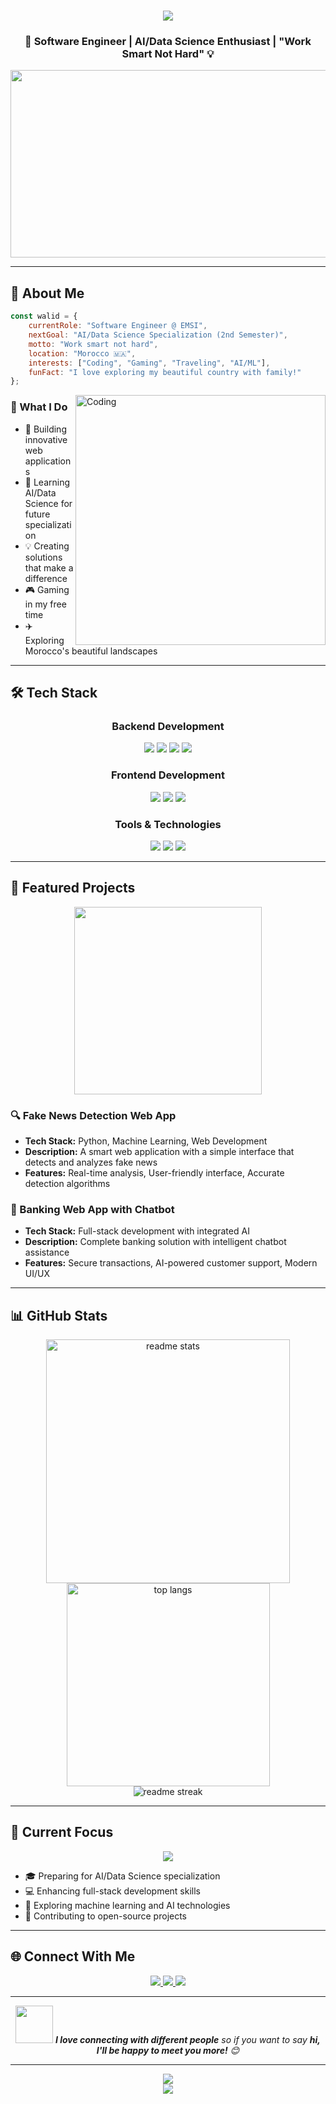 <h1 align="center">
  <img src="https://readme-typing-svg.herokuapp.com/?font=Righteous&size=35&center=true&vCenter=true&width=500&height=70&duration=4000&lines=Hi+There!+👋;+I'm+Walid+Yassine!;" />
</h1>

<h3 align="center">🚀 Software Engineer | AI/Data Science Enthusiast | "Work Smart Not Hard" 💡</h3>

<div align="center">
  <img src="https://media.giphy.com/media/dWesBcTLavkZuG35MI/giphy.gif" width="600" height="300"/>
</div>

---

## 🎯 About Me

```javascript
const walid = {
    currentRole: "Software Engineer @ EMSI",
    nextGoal: "AI/Data Science Specialization (2nd Semester)",
    motto: "Work smart not hard",
    location: "Morocco 🇲🇦",
    interests: ["Coding", "Gaming", "Traveling", "AI/ML"],
    funFact: "I love exploring my beautiful country with family!"
};
```

<img align="right" alt="Coding" width="400" src="https://media.giphy.com/media/SWoSkN6DxTszqIKEqv/giphy.gif">

### 🌟 What I Do
- 🔭 Building innovative web applications
- 🌱 Learning AI/Data Science for future specialization
- 💡 Creating solutions that make a difference
- 🎮 Gaming in my free time
- ✈️ Exploring Morocco's beautiful landscapes

---

## 🛠️ Tech Stack

<div align="center">

### Backend Development
<img src="https://img.shields.io/badge/Java-ED8B00?style=for-the-badge&logo=openjdk&logoColor=white" />
<img src="https://img.shields.io/badge/Spring_Boot-F2F4F9?style=for-the-badge&logo=spring-boot" />
<img src="https://img.shields.io/badge/Python-3776AB?style=for-the-badge&logo=python&logoColor=white" />
<img src="https://img.shields.io/badge/Django-092E20?style=for-the-badge&logo=django&logoColor=green" />

### Frontend Development
<img src="https://img.shields.io/badge/JavaScript-F7DF1E?style=for-the-badge&logo=javascript&logoColor=black" />
<img src="https://img.shields.io/badge/TypeScript-007ACC?style=for-the-badge&logo=typescript&logoColor=white" />
<img src="https://img.shields.io/badge/React-20232A?style=for-the-badge&logo=react&logoColor=61DAFB" />

### Tools & Technologies
<img src="https://img.shields.io/badge/Git-F05032?style=for-the-badge&logo=git&logoColor=white" />
<img src="https://img.shields.io/badge/GitHub-100000?style=for-the-badge&logo=github&logoColor=white" />
<img src="https://img.shields.io/badge/VS_Code-0078D4?style=for-the-badge&logo=visual%20studio%20code&logoColor=white" />

</div>

---

## 🚀 Featured Projects

<div align="center">
  <img src="https://media.giphy.com/media/26tn33aiTi1jkl6H6/giphy.gif" width="300">
</div>

### 🔍 Fake News Detection Web App
- **Tech Stack:** Python, Machine Learning, Web Development
- **Description:** A smart web application with a simple interface that detects and analyzes fake news
- **Features:** Real-time analysis, User-friendly interface, Accurate detection algorithms

### 🏦 Banking Web App with Chatbot
- **Tech Stack:** Full-stack development with integrated AI
- **Description:** Complete banking solution with intelligent chatbot assistance
- **Features:** Secure transactions, AI-powered customer support, Modern UI/UX

---

## 📊 GitHub Stats

<div align="center">
  <img width="390" src="https://github-readme-stats.vercel.app/api?username=Walid-Ysn&count_private=true&show_icons=true&theme=react&rank_icon=github&border_radius=10" alt="readme stats" />
  <img width="325" src="https://github-readme-stats.vercel.app/api/top-langs/?username=Walid-Ysn&hide=HTML&langs_count=8&layout=compact&theme=react&border_radius=10&size_weight=0.5&count_weight=0.5&exclude_repo=github-readme-stats" alt="top langs" />
</div>

<div align="center">
  <img src="https://github-readme-streak-stats.herokuapp.com/?user=Walid-Ysn&theme=react&border_radius=10" alt="readme streak" />
</div>

---

## 🎯 Current Focus

<div align="center">
  <img src="https://readme-typing-svg.herokuapp.com/?font=Righteous&size=25&center=true&vCenter=true&width=600&height=50&duration=4000&lines=Preparing+for+AI%2FData+Science+Specialization;Building+Amazing+Web+Applications;Learning+New+Technologies+Daily;" />
</div>

- 🎓 Preparing for AI/Data Science specialization
- 💻 Enhancing full-stack development skills
- 🤖 Exploring machine learning and AI technologies
- 🌟 Contributing to open-source projects

---

## 🌐 Connect With Me

<div align="center">
  <a href="https://www.linkedin.com/in/walid-yassine-4a8293226/">
    <img src="https://img.shields.io/badge/LinkedIn-0077B5?style=for-the-badge&logo=linkedin&logoColor=white" />
  </a>
  <a href="https://www.instagram.com/walidysne/">
    <img src="https://img.shields.io/badge/Instagram-E4405F?style=for-the-badge&logo=instagram&logoColor=white" />
  </a>
  <a href="mailto:yassine.walid40@gmail.com">
    <img src="https://img.shields.io/badge/Gmail-D14836?style=for-the-badge&logo=gmail&logoColor=white" />
  </a>
</div>

---

<div align="center">
  <img src="https://media.giphy.com/media/LnQjpWaON8nhr21vNW/giphy.gif" width="60"> 
  <em><b>I love connecting with different people</b> so if you want to say <b>hi, I'll be happy to meet you more!</b> 😊</em>
</div>

---

<div align="center">
  <img src="https://readme-typing-svg.herokuapp.com/?font=Righteous&size=25&center=true&vCenter=true&width=500&height=50&duration=4000&lines=Thanks+for+visiting!+✨;Let's+build+something+amazing!+🚀;" />
</div>

<div align="center">
  <img src="https://capsule-render.vercel.app/api?type=waving&color=gradient&height=100&section=footer"/>
</div>
